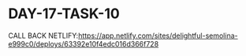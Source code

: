 # DAY-17-TASK-10
CALL BACK
NETLIFY:https://app.netlify.com/sites/delightful-semolina-e999c0/deploys/63392e10f4edc016d366f728
